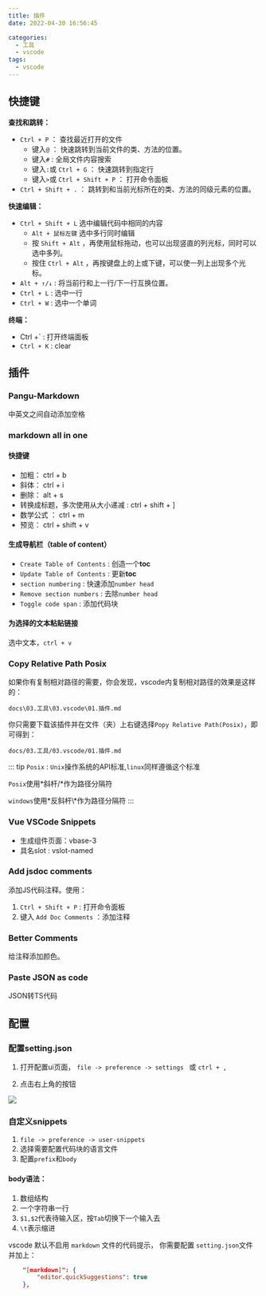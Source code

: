 ```yaml
---
title: 插件
date: 2022-04-30 16:56:45

categories:
  - 工具
  - vscode
tags:
  - vscode
---
```


## 快捷键

**查找和跳转：**

- `Ctrl + P` ： 查找最近打开的文件 
  - 键入`@` ： 快速跳转到当前文件的类、方法的位置。
  - 键入`#` :  全局文件内容搜索
  - 键入`:`或 `Ctrl + G` ： 快速跳转到指定行
  - 键入`>`或 `Ctrl + Shift + P` ： 打开命令面板
- `Ctrl + Shift + .` ： 跳转到和当前光标所在的类、方法的同级元素的位置。

**快速编辑：**

- `Ctrl + Shift + L`  选中编辑代码中相同的内容
  - `Alt + 鼠标左键`  选中多行同时编辑
  - 按 `Shift + Alt` ，再使用鼠标拖动，也可以出现竖直的列光标，同时可以选中多列。
  - 按住 `Ctrl + Alt` ，再按键盘上的上或下键，可以使一列上出现多个光标。
- `Alt + ↑/↓` : 将当前行和上一行/下一行互换位置。 
- `Ctrl + L` : 选中一行
- `Ctrl + W` : 选中一个单词

**终端：**
- Ctrl +` : 打开终端面板
- `Ctrl + K` : clear 

## 插件

### Pangu-Markdown

中英文之间自动添加空格

### markdown all in one

#### 快捷键

-    加粗： ctrl + b
-    斜体： ctrl + i
-    删除： alt + s
-    转换成标题，多次使用从大小递减 : ctrl + shift + ]
-    数学公式 ： ctrl + m
-    预览： ctrl + shift + v

#### 生成导航栏（table of content）


- `Create Table of Contents` : 创造一个**toc**
- `Update Table of Contents` : 更新**toc**
- `section numbering` :  快速添加`number head` 
- `Remove section numbers` : 去除`number head`
- `Toggle code span` : 添加代码块

#### 为选择的文本粘贴链接

选中文本，`ctrl + v`

 
###  Copy Relative Path Posix

如果你有复制相对路径的需要，你会发现，vscode内复制相对路径的效果是这样的：

`docs\03.工具\03.vscode\01.插件.md`

你只需要下载该插件并在文件（夹）上右键选择`Popy Relative Path(Posix)`，即可得到：

`docs/03.工具/03.vscode/01.插件.md`

::: tip 
`Posix` : `Unix`操作系统的API标准,`linux`同样遵循这个标准

`Posix`使用*斜杆/*作为路径分隔符

`windows`使用*反斜杆\\*作为路径分隔符
:::

### Vue VSCode Snippets

- 生成组件页面：vbase-3
- 具名slot : vslot-named

### Add jsdoc comments

添加JS代码注释。使用：
1. `Ctrl + Shift + P` : 打开命令面板
2. 键入 `Add Doc Comments` ：添加注释

### Better Comments

给注释添加颜色。

### Paste JSON as code

JSON转TS代码

## 配置

### 配置setting.json

1.   打开配置ui页面，
`file -> preference -> settings ` 或 `ctrl + ,`

2. 点击右上角的按钮

![](https://linyc.oss-cn-beijing.aliyuncs.com/20220516115229.png)

### 自定义snippets

1.  `file -> preference -> user-snippets`
2.  选择需要配置代码块的语言文件
3. 配置`prefix`和`body`

#### body语法：
1.  数组结构
2.  一个字符串一行
3.  `$1,$2`代表待输入区，按`Tab`切换下一个输入去
4.  `\t`表示缩进

vscode 默认不启用 `markdown` 文件的代码提示， 你需要配置 `setting.json`文件并加上：
```json
    "[markdown]": {
        "editor.quickSuggestions": true
    },
```